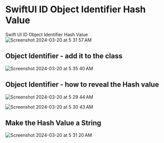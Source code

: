 # SwiftUI ID Object Identifier Hash Value
Swift UI ID Object Identifier Hash Value
![Screenshot 2024-03-20 at 5 31 57 AM](https://github.com/danielurra/Swift-UI-ID-Object-Identifier-Hash-Value/assets/51704179/110c71a6-fab5-4fec-89f6-381ac22af595)<br>
## Object Identifier - add it to the class
![Screenshot 2024-03-20 at 5 35 40 AM](https://github.com/danielurra/Swift-UI-ID-Object-Identifier-Hash-Value/assets/51704179/6f88040c-f318-4544-aba1-b6f7abd23423)<br>
## Object Identifier - how to reveal the Hash value
![Screenshot 2024-03-20 at 5 29 44 AM](https://github.com/danielurra/Swift-UI-ID-Object-Identifier-Hash-Value/assets/51704179/76be6ead-67f1-44e6-bec5-81cf70d85ca4)

![Screenshot 2024-03-20 at 5 30 43 AM](https://github.com/danielurra/Swift-UI-ID-Object-Identifier-Hash-Value/assets/51704179/06b72cc7-38d9-483b-a908-ecfd10ea4e3b)<br>
## Make the Hash Value a String
![Screenshot 2024-03-20 at 5 31 20 AM](https://github.com/danielurra/Swift-UI-ID-Object-Identifier-Hash-Value/assets/51704179/3b88991f-b3e7-4e09-b9a1-45520a9c6435)
